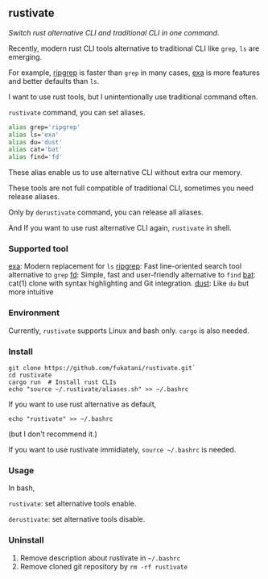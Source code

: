 ## rustivate

*Switch rust alternative CLI and traditional CLI in one command.*

Recently, modern rust CLI tools alternative to traditional CLI like `grep`, `ls` are emerging.

For example,
[ripgrep](https://github.com/BurntSushi/ripgrep) is faster than `grep` in many cases,
[exa](https://github.com/ogham/exa) is more features and better defaults than `ls`.

I want to use rust tools, but I unintentionally use traditional command often. 

`rustivate` command, you can set aliases.
```bash
alias grep='ripgrep'
alias ls='exa'
alias du='dust'
alias cat='bat'
alias find='fd'
```
These alias enable us to use alternative CLI without extra our memory.

These tools are not full compatible of traditional CLI, sometimes you need release aliases.

Only by `derustivate` command, you can release all aliases.

And If you want to use rust alternative CLI again, `rustivate` in shell.

### Supported tool

[exa](https://github.com/ogham/exa): Modern replacement for `ls`
[ripgrep](https://github.com/BurntSushi/ripgrep): Fast line-oriented search tool alternative to `grep`
[fd](https://github.com/sharkdp/fd): Simple, fast and user-friendly alternative to `find`
[bat](https://github.com/sharkdp/bat): cat(1) clone with syntax highlighting and Git integration.
[dust](https://github.com/bootandy/dust): Like `du` but more intuitive

### Environment
Currently, `rustivate` supports Linux and bash only.
`cargo` is also needed.

### Install
```
git clone https://github.com/fukatani/rustivate.git`
cd rustivate
cargo run  # Install rust CLIs
echo "source ~/.rustivate/aliases.sh" >> ~/.bashrc
```

If you want to use rust alternative as default,
```
echo "rustivate" >> ~/.bashrc
```
(but I don't recommend it.)

If you want to use rustivate immidiately,
`source ~/.bashrc`
is needed.

### Usage
In bash,

`rustivate`: set alternative tools enable.

`derustivate`: set alternative tools disable.

### Uninstall
1. Remove description about rustivate in `~/.bashrc`
2. Remove cloned git repository by `rm -rf rustivate`
